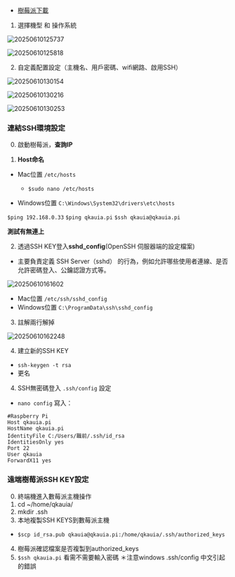 <!-- markdownlint-disable -->

- [樹莓派下載](https://www.raspberrypi.com/software/)

1. 選擇機型 和 操作系統

![20250610125737](https://raw.githubusercontent.com/qkauia-guy/note_pic/main/20250610125737.png)

![20250610125818](https://raw.githubusercontent.com/qkauia-guy/note_pic/main/20250610125818.png)

2. 自定義配置設定（主機名、用戶密碼、wifi網路、啟用SSH）

![20250610130154](https://raw.githubusercontent.com/qkauia-guy/note_pic/main/20250610130154.png)

![20250610130216](https://raw.githubusercontent.com/qkauia-guy/note_pic/main/20250610130216.png)

![20250610130253](https://raw.githubusercontent.com/qkauia-guy/note_pic/main/20250610130253.png)

### 連結SSH環境設定

0. 啟動樹莓派，**查詢IP**

1. **Host命名**
- Mac位置 `/etc/hosts`
  - `$sudo nano /etc/hosts`

- Windows位置 `C:\Windows\System32\drivers\etc\hosts`

`$ping 192.168.0.33` 
`$ping qkauia.pi`
`$ssh qkauia@qkauia.pi`

**測試有無連上**

2. 透過SSH KEY登入**sshd_config**(OpenSSH 伺服器端的設定檔案)
  - 主要負責定義 SSH Server（sshd） 的行為，例如允許哪些使用者連線、是否允許密碼登入、公鑰認證方式等。

![20250610161602](https://raw.githubusercontent.com/qkauia-guy/note_pic/main/20250610161602.png)

- Mac位置 `/etc/ssh/sshd_config`
- Windows位置 `C:\ProgramData\ssh\sshd_config`

3. 註解兩行解掉

![20250610162248](https://raw.githubusercontent.com/qkauia-guy/note_pic/main/20250610162248.png)

4. 建立新的SSH KEY

- `ssh-keygen -t rsa`
-  更名

4. SSH無密碼登入 `.ssh/config` 設定

- `nano config` 寫入：

```
#Raspberry Pi
Host qkauia.pi
HostName qkauia.pi
IdentityFile C:/Users/職前/.ssh/id_rsa
IdentitiesOnly yes
Port 22
User qkauia
ForwardX11 yes
```

### 遠端樹莓派SSH KEY設定

0. 終端機進入數莓派主機操作
1. cd ~/home/qkauia/
2. mkdir .ssh
3. 本地複製SSH KEYS到數莓派主機
 - `$scp id_rsa.pub qkauia@qkauia.pi:/home/qkauia/.ssh/authorized_keys`
4. 樹莓派確認檔案是否複製到authorized_keys
5. `$ssh qkauia.pi` 看需不需要輸入密碼
＊注意windows .ssh/config 中文引起的錯誤

